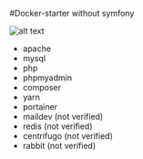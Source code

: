 #Docker-starter without symfony

![alt text](phpinfo.pngraw=true "Default page")

- apache
- mysql
- php
- phpmyadmin
- composer
- yarn
- portainer
- maildev (not verified)
- redis (not verified)
- centrifugo (not verified)
- rabbit (not verified)